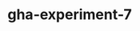# gha-experiment-7
   















 





  



  





















    







  

  






